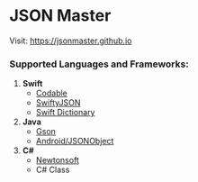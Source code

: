 # JSON Master

Visit: https://jsonmaster.github.io

### Supported Languages and Frameworks:

1. **Swift**
    - [Codable](https://developer.apple.com/documentation/foundation/archives_and_serialization/using_json_with_custom_types)
    - [SwiftyJSON](https://github.com/SwiftyJSON/SwiftyJSON)
    - [Swift Dictionary](https://developer.apple.com/swift/blog/?id=37)
2. **Java**
    - [Gson](https://github.com/google/gson)
    - [Android/JSONObject](https://developer.android.com/reference/org/json/JSONObject)
3. **C#**
    - [Newtonsoft](https://www.newtonsoft.com/json/help/html/SerializingJSON.htm)
    - C# Class
